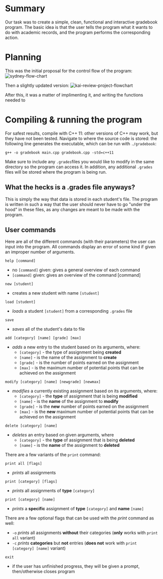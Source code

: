 # Summary
Our task was to create a simple, clean, functional and interactive gradebook program. The basic idea is that the user tells the program what it wants to do with academic records, and the program performs the corresponding action. 

# Planning
This was the initial proposal for the control flow of the program: 
![sydney-flow-chart](https://user-images.githubusercontent.com/123519150/221390111-4a7e2456-e55a-4184-b0ac-c9dad6238da0.png)

Then a slightly updated version:
![kai-review-project-flowchart](https://user-images.githubusercontent.com/123519150/221390061-53dff300-5014-4282-9292-fddafb454ee4.jpeg)

After this, it was a matter of implimenting it, and writing the functions needed to 

# Compiling & running the program
For safest results, compile with C++ 11: other versions of C++ may work, but they have not been tested. Navigate to where the source code is stored: the following line generates the executable, which can be run with ```./gradebook```:

```g++ -o gradebook main.cpp gradebook.cpp -std=c++11```

Make sure to include any ```.grades```files you would like to modify in the same directory so the program can access it. In addition, any additional ```.grades``` files will be stored where the program is being run. 

## What the hecks is a .grades file anyways?

This is simply the way that data is stored in each student's file. The program is written in such a way that the user should never have to go "under the hood" in these files, as any changes are meant to be made with the program. 

## User commands
Here are all of the different commands (with their parameters) the user can input into the program. All commands display an error of some kind if given an improper number of arguments. 
 
```help [command]```
+ no ```[command]``` given: gives a general overview of each command
+ ```[command]``` given: gives an overview of the command [command]

```new [student]```
+ creates a new student with name ```[student]```

```load [student]```
+ *loads* a student ```[student]``` from a corresponding ```.grades``` file

```save```
 + *saves* all of the student's data to file

```add [category] [name] [grade] [max]```
+ *adds* a new entry to the student based on its arguments, where: 
  + ```[category]``` - the type of assignment being **created**
  + ```[name]``` - is the name of the assignment to **create**
  + ```[grade]``` - is the number of points earned on the assignment
  + ```[max]``` - is the maximum number of potential points that can be achieved on the assignment

```modify [category] [name] [newgrade] [newmax]```
+ *modifies* a currently existing assignment based on its arguments, where: 
  + ```[category]``` - the **type** of assignment that is being **modified**
  + ```[name]``` - is the **name** of the assignment to **modify**
  + ```[grade]``` - is the **new** number of points earned on the assignment
  + ```[max]``` - is the **new** maximum number of potential points that can be achieved on the assignment

```delete [category] [name]```
+ *deletes* an entry based on given arguments, where
  + ```[category]``` - the **type** of assignment that is being **deleted**
  + ```[name]``` - is the **name** of the assignment to **deleted**

There are a few variants of the ```print``` command:

```print all [flags]```

+ *prints* all assignments

```print [category] [flags]```

+ *prints* all assignments of **type** ```[category]```

```print [category] [name]```

+ *prints* a **specific** assignment of **type** ```[category]``` and **name** ```[name]```

There are a few optional flags that can be used with the *print* command as well:
+ ```-o``` *prints* all assignments **without** their categories (**only** works with ```print all``` variant)
+ ```-c``` *prints* **categories** but **not** entries (**does not** work with ```print [category] [name]``` variant)

```exit```
+ if the user has unfinished progress, they will be given a prompt, then/otherwise closes program
